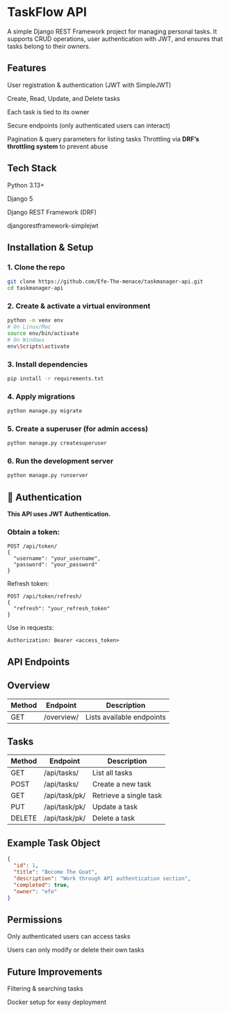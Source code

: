 # TaskFlow API



A simple Django REST Framework project for managing personal tasks.
It supports CRUD operations, user authentication with JWT, and ensures that tasks belong to their owners.

## Features

User registration & authentication (JWT with SimpleJWT)

Create, Read, Update, and Delete tasks

Each task is tied to its owner

Secure endpoints (only authenticated users can interact)

Pagination & query parameters for listing tasks
 Throttling via **DRF’s throttling system** to prevent abuse

## Tech Stack

Python 3.13+

Django 5

Django REST Framework (DRF)

djangorestframework-simplejwt

## Installation & Setup
### 1. Clone the repo
```bash
git clone https://github.com/Efe-The-menace/taskmanager-api.git
cd taskmanager-api
```

### 2. Create & activate a virtual environment
```bash
python -m venv env
# On Linux/Mac
source env/bin/activate
# On Windows
env\Scripts\activate
```

### 3. Install dependencies
```bash
pip install -r requirements.txt
```

### 4. Apply migrations
```bash
python manage.py migrate
```
### 5. Create a superuser (for admin access)
```bash
python manage.py createsuperuser
```

### 6. Run the development server
```bash
python manage.py runserver
```

## 🔑 Authentication

<b>This API uses JWT Authentication.</b>

### Obtain a token:
```http
POST /api/token/
{
  "username": "your_username",
  "password": "your_password"
}
```

Refresh token:
```http
POST /api/token/refresh/
{
  "refresh": "your_refresh_token"
}
```

Use in requests:
```http
Authorization: Bearer <access_token>
```

## API Endpoints
## Overview

| Method | Endpoint    | Description                |
|--------|-------------|----------------------------|
| GET    | /overview/  | Lists available endpoints  |

## Tasks

| Method | Endpoint         | Description          |
|--------|------------------|----------------------|
| GET    | /api/tasks/      | List all tasks       |
| POST   | /api/tasks/      | Create a new task    |
| GET    | /api/task/pk/  | Retrieve a single task |
| PUT    | /api/task/pk/  | Update a task        |
| DELETE | /api/task/pk/  | Delete a task        |

## Example Task Object
```json
{
  "id": 1,
  "title": "Become The Goat",
  "description": "Work through API authentication section",
  "completed": true,
  "owner": "efe"
}
```
## Permissions

Only authenticated users can access tasks

Users can only modify or delete their own tasks

## Future Improvements
Filtering & searching tasks

Docker setup for easy deployment

